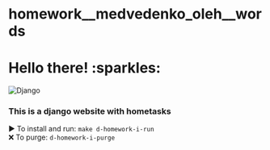 # homework__medvedenko_oleh__words

<h1>Hello there! :sparkles:</h1>

![Django](https://img.shields.io/badge/Django-checking-orange)

<h3>This is a django website with hometasks</h3>
▶️ To install and run: <code>make d-homework-i-run</code><br />
❌ To purge: <code>d-homework-i-purge</code></li>